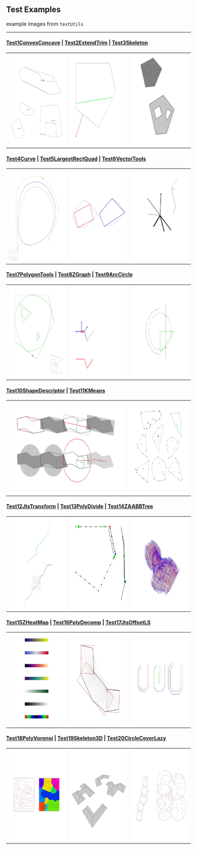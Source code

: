 ## Test Examples

example images from `textUtils`

---

#### [Test1ConvexConcave](java/testUtils/Test1ConvexConcave.java) | [Test2ExtendTrim](java/testUtils/Test2ExtendTrim.java) | [Test3Skeleton](java/testUtils/Test3Skeleton.java)
<table><tr>
    <td><img src="resources/exampleImgs/Test1ConvexConcave.jpg" width = "250" height = "250" /></td>
    <td><img src="resources/exampleImgs/Test2ExtendTrim.jpg" width = "250" height = "250" /></td>
    <td><img src="resources/exampleImgs/Test3Skeleton.jpg" width = "250" height = "250" /></td>
</tr></table>

#### [Test4Curve](java/testUtils/Test4Curve.java) | [Test5LargestRectQuad](java/testUtils/Test5LargestRectQuad.java) | [Test6VectorTools](java/testUtils/Test6VectorTools.java)
<table><tr>
    <td><img src="resources/exampleImgs/Test4Curve.jpg" width = "250" height = "250" /></td>
    <td><img src="resources/exampleImgs/Test5LargestRectQuad.jpg" width = "250" height = "250" /></td>
    <td><img src="resources/exampleImgs/Test6VectorTools.jpg" width = "250" height = "250" /></td>
</tr></table>

#### [Test7PolygonTools](java/testUtils/Test7PolygonTools.java) | [Test8ZGraph](java/testUtils/Test8ZGraph.java) | [Test9ArcCircle](java/testUtils/Test9ArcCircle.java)
<table><tr>
    <td><img src="resources/exampleImgs/Test7PolygonTools.jpg" width = "250" height = "250" /></td>
    <td><img src="resources/exampleImgs/Test8ZGraph.jpg" width = "250" height = "250" /></td>
    <td><img src="resources/exampleImgs/Test9ArcCircle.jpg" width = "250" height = "250" /></td>
</tr></table>

#### [Test10ShapeDescriptor](java/testUtils/Test10ShapeDescriptor.java) | [Test11KMeans](java/testUtils/Test11KMeans.java)
<table><tr>
    <td><img src="resources/exampleImgs/Test10ShapeDescriptor.jpg" width = "475" height = "250" /></td>
    <td><img src="resources/exampleImgs/Test11KMeans.jpg" width = "250" height = "250" /></td>
</tr></table>

#### [Test12JtsTransform](java/testUtils/Test12JtsTransform.java) | [Test13PolyDivide](java/testUtils/Test13PolyDivide.java) | [Test14ZAABBTree](java/testUtils/Test14ZAABBTree.java)
<table><tr>
    <td><img src="resources/exampleImgs/Test12JtsTransform.jpg" width = "250" height = "250" /></td>
    <td><img src="resources/exampleImgs/Test13PolyDivide.jpg" width = "250" height = "250" /></td>
    <td><img src="resources/exampleImgs/Test14ZAABBTree.jpg" width = "250" height = "250" /></td>
</tr></table>

#### [Test15ZHeatMap](java/testUtils/Test1ConvexConcave.java) | [Test16PolyDecomp](java/testUtils/Test16PolyDecomp.java) | [Test17JtsOffsetLS](java/testUtils/Test17JtsOffsetLS.java)
<table><tr>
    <td><img src="resources/exampleImgs/Test15ZHeatMap.jpg" width = "250" height = "250" /></td>
    <td><img src="resources/exampleImgs/Test16PolyDecomp.jpg" width = "250" height = "250" /></td>
    <td><img src="resources/exampleImgs/Test17JtsOffsetLS.jpg" width = "250" height = "250" /></td>
</tr></table>  

#### [Test18PolyVoronoi](java/testUtils/Test18PolyVoronoi.java) | [Test19Skeleton3D](java/testUtils/Test19Skeleton3D.java) | [Test20CircleCoverLazy](java/testUtils/Test20CircleCoverLazy.java)
<table><tr>
    <td><img src="resources/exampleImgs/Test18PolyVoronoi.jpg" width = "250" height = "250" /></td>
    <td><img src="resources/exampleImgs/Test19Skeleton3D.jpg" width = "250" height = "250" /></td>
    <td><img src="resources/exampleImgs/Test20CircleCoverLazy.jpg" width = "250" height = "250" /></td>
</tr></table>

